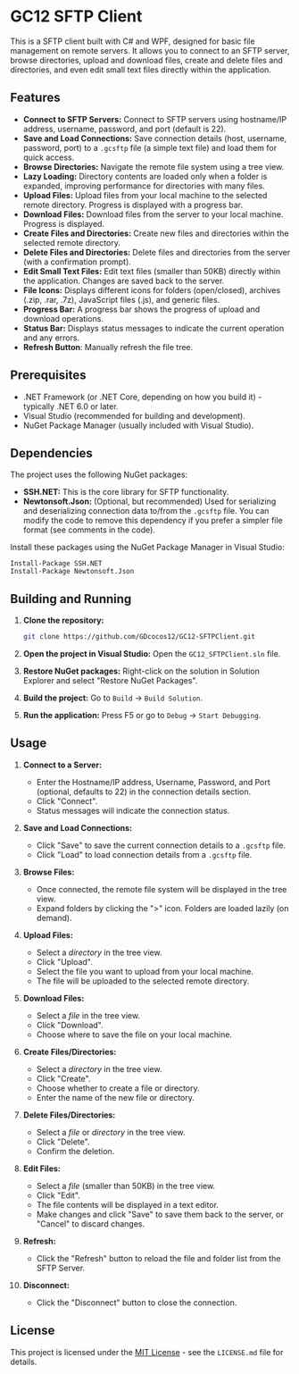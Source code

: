 # GC12 SFTP Client

This is a SFTP client built with C# and WPF, designed for basic file management on remote servers. It allows you to connect to an SFTP server, browse directories, upload and download files, create and delete files and directories, and even edit small text files directly within the application.

## Features

*   **Connect to SFTP Servers:** Connect to SFTP servers using hostname/IP address, username, password, and port (default is 22).
*   **Save and Load Connections:** Save connection details (host, username, password, port) to a `.gcsftp` file (a simple text file) and load them for quick access.
*   **Browse Directories:** Navigate the remote file system using a tree view.
*   **Lazy Loading:** Directory contents are loaded only when a folder is expanded, improving performance for directories with many files.
*   **Upload Files:** Upload files from your local machine to the selected remote directory.  Progress is displayed with a progress bar.
*   **Download Files:** Download files from the server to your local machine. Progress is displayed.
*   **Create Files and Directories:** Create new files and directories within the selected remote directory.
*   **Delete Files and Directories:** Delete files and directories from the server (with a confirmation prompt).
*   **Edit Small Text Files:** Edit text files (smaller than 50KB) directly within the application.  Changes are saved back to the server.
*   **File Icons:**  Displays different icons for folders (open/closed), archives (.zip, .rar, .7z), JavaScript files (.js), and generic files.
*   **Progress Bar:** A progress bar shows the progress of upload and download operations.
*   **Status Bar:** Displays status messages to indicate the current operation and any errors.
*   **Refresh Button**:  Manually refresh the file tree.

## Prerequisites

*   .NET Framework (or .NET Core, depending on how you build it) - typically .NET 6.0 or later.
*   Visual Studio (recommended for building and development).
*   NuGet Package Manager (usually included with Visual Studio).

## Dependencies

The project uses the following NuGet packages:

*   **SSH.NET:** This is the core library for SFTP functionality.
*   **Newtonsoft.Json:** (Optional, but recommended) Used for serializing and deserializing connection data to/from the `.gcsftp` file.  You can modify the code to remove this dependency if you prefer a simpler file format (see comments in the code).

Install these packages using the NuGet Package Manager in Visual Studio:

```
Install-Package SSH.NET
Install-Package Newtonsoft.Json
```

## Building and Running

1.  **Clone the repository:**
    ```bash
    git clone https://github.com/GDcocos12/GC12-SFTPClient.git
    ```

2.  **Open the project in Visual Studio:** Open the `GC12_SFTPClient.sln` file.

3.  **Restore NuGet packages:** Right-click on the solution in Solution Explorer and select "Restore NuGet Packages".

4.  **Build the project:** Go to `Build` -> `Build Solution`.

5.  **Run the application:** Press F5 or go to `Debug` -> `Start Debugging`.

## Usage

1.  **Connect to a Server:**
    *   Enter the Hostname/IP address, Username, Password, and Port (optional, defaults to 22) in the connection details section.
    *   Click "Connect".
    *   Status messages will indicate the connection status.

2.  **Save and Load Connections:**
    *   Click "Save" to save the current connection details to a `.gcsftp` file.
    *   Click "Load" to load connection details from a `.gcsftp` file.

3.  **Browse Files:**
    *   Once connected, the remote file system will be displayed in the tree view.
    *   Expand folders by clicking the ">" icon. Folders are loaded lazily (on demand).

4.  **Upload Files:**
    *   Select a *directory* in the tree view.
    *   Click "Upload".
    *   Select the file you want to upload from your local machine.
    *   The file will be uploaded to the selected remote directory.

5.  **Download Files:**
    *   Select a *file* in the tree view.
    *   Click "Download".
    *   Choose where to save the file on your local machine.

6.  **Create Files/Directories:**
    *   Select a *directory* in the tree view.
    *   Click "Create".
    *   Choose whether to create a file or directory.
    *   Enter the name of the new file or directory.

7.  **Delete Files/Directories:**
    *   Select a *file* or *directory* in the tree view.
    *   Click "Delete".
    *   Confirm the deletion.

8.  **Edit Files:**
    *   Select a *file* (smaller than 50KB) in the tree view.
    *   Click "Edit".
    *   The file contents will be displayed in a text editor.
    *   Make changes and click "Save" to save them back to the server, or "Cancel" to discard changes.

9. **Refresh:**
    * Click the "Refresh" button to reload the file and folder list from the SFTP Server.

10. **Disconnect:**
    * Click the "Disconnect" button to close the connection.

## License

This project is licensed under the [MIT License](LICENSE.md) - see the `LICENSE.md` file for details.
